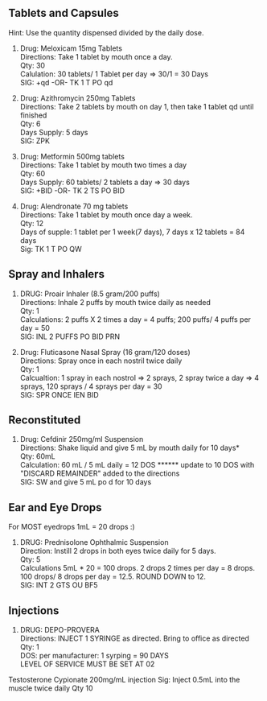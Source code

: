 ## Tablets and Capsules

Hint: Use the quantity dispensed divided by the daily dose.

1. Drug: Meloxicam 15mg Tablets <br/>
   Directions: Take 1 tablet by mouth once a day. <br/>
   Qty: 30 <br/>
   Calulation: 30 tablets/ 1 Tablet per day => 30/1 = 30 Days <br/>
   SIG: +qd -OR- TK 1 T PO qd <br/>

2. Drug: Azithromycin 250mg Tablets <br/>
Directions: Take 2 tablets by mouth on day 1, then take 1 tablet qd until finished <br/>
Qty: 6 <br/>
Days Supply: 5 days <br/>
SIG: ZPK <br/>

3. Drug: Metformin 500mg tablets <br/>
 Directions: Take 1 tablet by mouth two times a day <br/>
 Qty: 60 <br/>
Days Supply: 60 tablets/ 2 tablets a day => 30 days <br/>
SIG: +BID -OR- TK 2 TS PO BID <br/>

4. Drug: Alendronate 70 mg tablets <br/>
Directions: Take 1 tablet by mouth once day a week. <br/>
Qty: 12 <br/>
Days of supple: 1 tablet per 1 week(7 days), 7 days x 12 tablets = 84 days <br/>
Sig: TK 1 T PO QW <br/>

## Spray and Inhalers <br/>
1. DRUG: Proair Inhaler (8.5 gram/200 puffs) <br/>
Directions: Inhale 2 puffs by mouth twice daily as needed <br/>
Qty: 1 <br/>
Calculations: 2 puffs X 2 times a day  = 4 puffs; 200 puffs/ 4 puffs per day = 50 <br/>
SIG: INL 2 PUFFS PO BID PRN <br/>

2. Drug: Fluticasone Nasal Spray (16 gram/120 doses) <br/>
   Directions: Spray once in each nostril twice daily <br/>
   Qty: 1 <br/>
   Calcualtion: 1 spray in each nostrol => 2 sprays, 2 spray twice a day => 4 sprays, 120 sprays / 4 sprays per day = 30 <br/>
   SIG: SPR ONCE IEN BID<br/>

## Reconstituted
1. Drug: Cefdinir 250mg/ml Suspension <br/>
   Directions: Shake liquid and give 5 mL by mouth daily for 10 days* <br/>
   Qty: 60mL <br/>
   Calculation: 60 mL / 5 mL daily = 12 DOS ****** update to 10 DOS with "DISCARD REMAINDER" added to the directions <br/>
   SIG: SW and give 5 mL po d for 10 days

## Ear and Eye Drops         
For MOST eyedrops 1mL = 20 drops :)

1. DRUG: Prednisolone Ophthalmic Suspension <br/>
Direction: Instill 2 drops in both eyes twice daily for 5 days. <br/>
Qty: 5 <br/>
Calculations 5mL * 20 = 100 drops. 2 drops 2 times per day = 8 drops. 100 drops/ 8 drops per day = 12.5. ROUND DOWN to 12. <br/>
SIG: INT 2 GTS OU BF5 <br/>

## Injections

1. DRUG: DEPO-PROVERA <br/>
   Directions: INJECT 1 SYRINGE as directed. Bring to office as directed <br/>
   Qty: 1 <br/>
   DOS: per manufacturer: 1 syrping = 90 DAYS <br/>
   LEVEL OF SERVICE MUST BE SET AT 02 <br/>
   
Testosterone Cypionate 200mg/mL injection
Sig: Inject 0.5mL into the muscle twice daily
Qty 10
